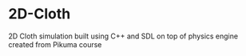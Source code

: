 # 2D-Cloth

2D Cloth simulation built using C++ and SDL on top of physics engine created from Pikuma course

